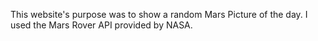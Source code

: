 This website's purpose was to show a random Mars Picture of the day. I used the Mars Rover API provided by NASA.